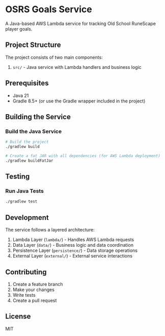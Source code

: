 # OSRS Goals Service

A Java-based AWS Lambda service for tracking Old School RuneScape player goals.

## Project Structure

The project consists of two main components:

1. `src/` - Java service with Lambda handlers and business logic

## Prerequisites

- Java 21
- Gradle 8.5+ (or use the Gradle wrapper included in the project)

## Building the Service

### Build the Java Service

```bash
# Build the project
./gradlew build

# Create a fat JAR with all dependencies (for AWS Lambda deployment)
./gradlew buildFatJar
```

## Testing

### Run Java Tests

```bash
./gradlew test
```

## Development

The service follows a layered architecture:

1. Lambda Layer (`lambda/`) - Handles AWS Lambda requests
2. Data Layer (`data/`) - Business logic and data coordination
3. Persistence Layer (`persistence/`) - Data storage operations
4. External Layer (`external/`) - External service interactions

## Contributing

1. Create a feature branch
2. Make your changes
3. Write tests
4. Create a pull request

## License

MIT 

